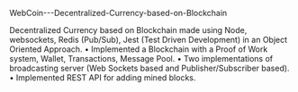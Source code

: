 WebCoin---Decentralized-Currency-based-on-Blockchain

Decentralized Currency based on Blockchain made using Node, websockets, Redis (Pub/Sub), Jest (Test Driven Development) in an Object Oriented Approach. • Implemented a Blockchain with a Proof of Work system, Wallet, Transactions, Message Pool. • Two implementations of broadcasting server (Web Sockets based and Publisher/Subscriber based). • Implemented REST API for adding mined blocks.
